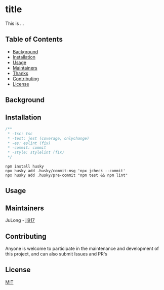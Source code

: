 # title

This is ...



## Table of Contents

- [Background](#background)
- [Installation](#installation)
- [Usage](#usage)
- [Maintainers](#maintainers)
- [Thanks](#thanks)
- [Contributing](#contributing)
- [License](#license)



## Background




## Installation

```js
/**
 * -tsc: tsc
 * -test: jest (coverage, onlychange)
 * -es: eslint (fix)
 * -commit: commit
 * -style: stylelint (fix)
 */
```

```
npm install husky
npx husky add .husky/commit-msg 'npx jcheck --commit'
npx husky add .husky/pre-commit "npm test && npm lint"

```


## Usage





## Maintainers

JuLong - [jl917](https://github.com/jl917)



## Contributing

Anyone is welcome to participate in the maintenance and development of this project, and can also submit Issues and PR's



## License

[MIT](https://github.com/jl917/jnpkg/blob/master/LICENSE)
